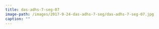 ```yaml
---
title: das-adhs-7-seg-07
image-path: /images/2017-9-24-das-adhs-7-seg/das-adhs-7-seg-07.jpg
caption: ""
---
```

